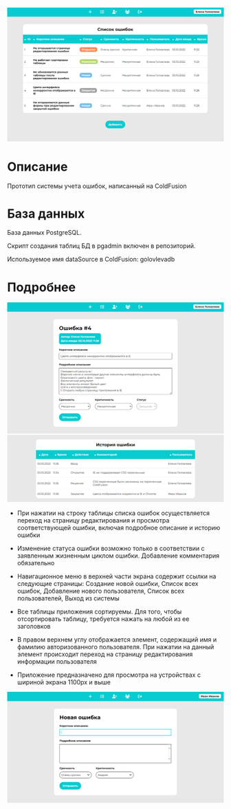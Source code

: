 ![экран списка ошибок](https://github.com/g-elena-web/bugtracker/blob/master/screenshots/index.jpg)

# Описание

Прототип системы учета ошибок, написанный на ColdFusion

# База данных

База данных PostgreSQL.

Скрипт создания таблиц БД в pgadmin включен в репозиторий.

Используемое имя dataSource в ColdFusion: golovlevadb

# Подробнее

![редактирование существующей ошибки](https://github.com/g-elena-web/bugtracker/blob/master/screenshots/issueedit.jpg)
![история ошибки](https://github.com/g-elena-web/bugtracker/blob/master/screenshots/issuehistory.jpg)

- При нажатии на строку таблицы списка ошибок осуществляется переход на страницу редактирования и просмотра соответствующей ошибки, включая подробное описание и историю ошибки

- Изменение статуса ошибки возможно только в соответствии с заявленным жизненным циклом ошибки. Добавление комментария обязательно

- Навигационное меню в верхней части экрана содержит ссылки на следующие страницы: Создание новой ошибки, Список всех ошибок, Добавление нового пользователя, Список всех пользователей, Выход из системы

- Все таблицы приложения сортируемы. Для того, чтобы отсортировать таблицу, требуется нажать на любой из ее заголовков

- В правом верхнем углу отображается элемент, содержащий имя и фамилию авторизованного пользователя. При нажатии на данный элемент происходит переход на страницу редактирования информации пользователя

- Приложение предназначено для просмотра на устройствах с шириной экрана 1100px и выше

![добавление новой ошибки](https://github.com/g-elena-web/bugtracker/blob/master/screenshots/addissue.jpg)

